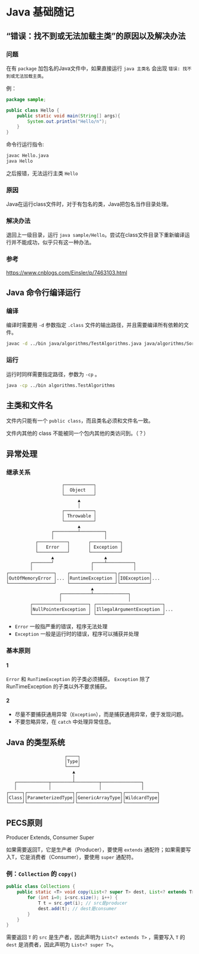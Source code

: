 # Java 基础随记

## “错误：找不到或无法加载主类”的原因以及解决办法
### 问题
在有 `package` 加包名的Java文件中，如果直接运行 `java 主类名` 会出现 `错误: 找不到或无法加载主类`。

例：
```java
package sample;

public class Hello {
    public static void main(String[] args){
        System.out.println("Hello/n");
    }
}
```
命令行运行指令:
```bash
javac Hello.java
java Hello
```
之后报错，无法运行主类 `Hello`

### 原因
Java在运行class文件时，对于有包名的类，Java把包名当作目录处理。

### 解决办法
退回上一级目录，运行 `java sample/Hello`。尝试在class文件目录下重新编译运行并不能成功，似乎只有这一种办法。

### 参考
https://www.cnblogs.com/Einsler/p/7463103.html

## Java 命令行编译运行
### 编译
编译时需要用 `-d` 参数指定 `.class` 文件的输出路径，并且需要编译所有依赖的文件。
```bash
javac -d ../bin java/algorithms/TestAlgorithms.java java/algorithms/Sort.java 
```

### 运行
运行时同样需要指定路径，参数为 `-cp` 。
```bash
java -cp ../bin algorithms.TestAlgorithms
```

## 主类和文件名
文件内只能有一个 `public class`，而且类名必须和文件名一致。

文件内其他的 class 不能被同一个包内其他的类访问到。（？）

## 异常处理
### 继承关系
```
                     ┌───────────┐
                     │  Object   │
                     └───────────┘
                           ▲
                           │
                     ┌───────────┐
                     │ Throwable │
                     └───────────┘
                           ▲
                 ┌─────────┴─────────┐
                 │                   │
           ┌───────────┐       ┌───────────┐
           │   Error   │       │ Exception │
           └───────────┘       └───────────┘
                 ▲                   ▲
         ┌───────┘              ┌────┴──────────┐
         │                      │               │
┌─────────────────┐    ┌─────────────────┐┌───────────┐
│OutOfMemoryError │... │RuntimeException ││IOException│...
└─────────────────┘    └─────────────────┘└───────────┘
                                ▲
                    ┌───────────┴─────────────┐
                    │                         │
         ┌─────────────────────┐ ┌─────────────────────────┐
         │NullPointerException │ │IllegalArgumentException │...
         └─────────────────────┘ └─────────────────────────┘
```

- `Error` 一般指严重的错误，程序无法处理
- `Exception` 一般是运行时的错误，程序可以捕获并处理


### 基本原则
#### 1
`Error` 和 `RunTimeException` 的子类必须捕获。
`Exception` 除了 RunTimeException 的子类以外不要求捕获。

#### 2
- 尽量不要捕获通用异常（`Exception`），而是捕获通用异常，便于发现问题。
- 不要忽略异常，在 `catch` 中处理异常信息。

## Java 的类型系统

```
                      ┌────┐
                      │Type│
                      └────┘
                         ▲
                         │
   ┌────────────┬────────┴─────────┬───────────────┐
   │            │                  │               │
┌─────┐┌─────────────────┐┌────────────────┐┌────────────┐
│Class││ParameterizedType││GenericArrayType││WildcardType│
└─────┘└─────────────────┘└────────────────┘└────────────┘
```

## PECS原则
Producer Extends, Consumer Super

如果需要返回T，它是生产者（Producer），要使用 `extends` 通配符；如果需要写入T，它是消费者（Consumer），要使用 `super` 通配符。

### 例：`Collection` 的 `copy()`

```java
public class Collections {
    public static <T> void copy(List<? super T> dest, List<? extends T> src) {
        for (int i=0; i<src.size(); i++) {
            T t = src.get(i); // src是producer
            dest.add(t); // dest是consumer
        }
    }
}
```

需要返回 `T` 的 `src` 是生产者，因此声明为 `List<? extends T>` ，需要写入 `T` 的 `dest` 是消费者，因此声明为 `List<? super T>`。